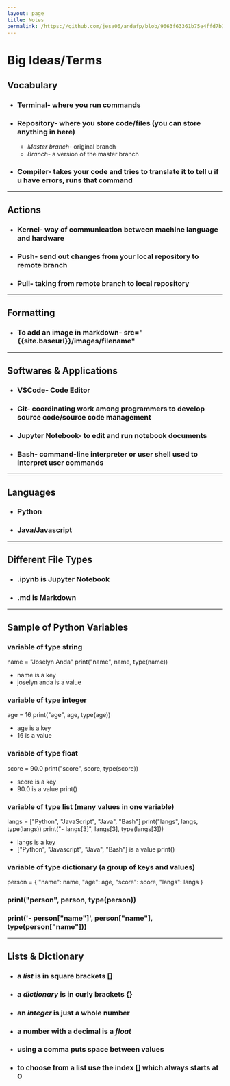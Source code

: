```yaml
---
layout: page
title: Notes
permalink: /https://github.com/jesa06/andafp/blob/9663f63361b75e4ffd7b14d3ed1b352ae4c50724/_pages/03_Notes.md/ 
---
```



# **Big Ideas/Terms**

## Vocabulary
- ### Terminal- where you run commands
- ### Repository- where you store code/files (you can store anything in here)
    - *Master branch*- original branch
    - *Branch*- a version of the master branch
- ### Compiler- takes your code and tries to translate it to tell u if u have errors, runs that command
---
## Actions
- ### Kernel- way of communication between machine language and hardware
- ### Push- send out changes from your local repository to remote branch
- ### Pull- taking from remote branch to local repository

---
## Formatting
- ### To add an image in markdown- src="{{site.baseurl}}/images/filename"
---

## Softwares & Applications
- ### VSCode- Code Editor
- ### Git- coordinating work among programmers to develop source code/source code management
- ### Jupyter Notebook- to edit and run notebook documents
- ### Bash- command-line interpreter or user shell used to interpret user commands
---
## Languages
- ### Python
- ### Java/Javascript
---
## Different File Types
- ### .ipynb is Jupyter Notebook
- ### .md is Markdown 
---
## Sample of Python Variables

### variable of type string
name = "Joselyn Anda"
 print("name", name, type(name))
- name is a key
- joselyn anda is a value
### variable of type integer
 age = 16
 print("age", age, type(age))
- age is a key
- 16 is a value
### variable of type float
score = 90.0
 print("score", score, type(score))
- score is a key
- 90.0 is a value
 print()

### variable of type list (many values in one variable)
 langs = ["Python", "JavaScript", "Java", "Bash"]
 print("langs", langs, type(langs))
 print("- langs[3]", langs[3], type(langs[3]))
- langs is a key
- ["Python", "Javascript", "Java", "Bash"] is a value
print()

### variable of type dictionary (a group of keys and values)
person = {
    "name": name,
    "age": age,
    "score": score,
    "langs": langs
}
### print("person", person, type(person))
  ### print('- person["name"]', person["name"], type(person["name"]))
  ---
 ## Lists & Dictionary
- ### a *list* is in square brackets []
- ### a *dictionary* is in curly brackets {}
- ### an *integer* is just a whole number
- ### a number with a decimal is a *float*
- ###  using a comma puts space between values
- ### to choose from a list use the index [] which always starts at 0